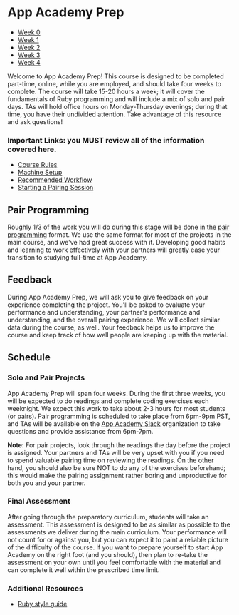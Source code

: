 # App Academy Prep

- [Week 0](./w0/)
- [Week 1](./w1/)
- [Week 2](./w2/)
- [Week 3](./w3/)
- [Week 4](./w4/)

Welcome to App Academy Prep! This course is designed to be completed
part-time, online, while you are employed, and should take four weeks to
complete. The course will take 15-20 hours a week; it will cover the
fundamentals of Ruby programming and will include a mix of solo and pair
days. TAs will hold office hours on Monday-Thursday evenings; during
that time, you have their undivided attention. Take advantage of this
resource and ask questions!

### Important Links: you MUST review all of the information covered here.

* [Course Rules][course-rules]
* [Machine Setup][machine-setup]
* [Recommended Workflow][workflow]
* [Starting a Pairing Session][pairing-setup]

[course-rules]: ./course-rules.md
[machine-setup]: ./environment-setup.md
[workflow]: ./workflow.md
[pairing-setup]: ./pairing-setup.md

## Pair Programming

Roughly 1/3 of the work you will do during this stage will be done in
the [pair programming][pair-programming] format. We use the same format
for most of the projects in the main course, and we've had great success
with it. Developing good habits and learning to work effectively with
your partners will greatly ease your transition to studying full-time
at App Academy.

[pair-programming]: ./pair-programming.md

## Feedback

During App Academy Prep, we will ask you to give feedback on your
experience completing the project. You'll be asked to evaluate your
performance and understanding, your partner's performance and
understanding, and the overall pairing experience. We will collect
similar data during the course, as well. Your feedback helps us to
improve the course and keep track of how well people are keeping up with
the material.

## Schedule

### Solo and Pair Projects

App Academy Prep will span four weeks. During the first three weeks, you
will be expected to do readings and complete coding exercises each
weeknight. We expect this work to take about 2-3 hours for most students
(or pairs). Pair programming is scheduled to take place from 6pm-9pm
PST, and TAs will be available on the [App Academy
Slack][app-academy-slack] organization to take questions and provide
assistance from 6pm-7pm.

**Note:** For pair projects, look through the readings the day before
the project is assigned. Your partners and TAs will be very upset with
you if you need to spend valuable pairing time on reviewing the
readings.  On the other hand, you should also be sure NOT to do any of
the exercises beforehand; this would make the pairing assignment rather
boring and unproductive for both you and your partner.

[app-academy-slack]: https://app-academy.slack.com/

### Final Assessment

After going through the preparatory curriculum, students will take an
assessment. This assessment is designed to be as similar as possible to
the assessments we deliver during the main curriculum. Your performance
will not count for or against you, but you can expect it to paint a
reliable picture of the difficulty of the course. If you want to prepare
yourself to start App Academy on the right foot (and you should), then
plan to re-take the assessment on your own until you feel comfortable
with the material and can complete it well within the prescribed time
limit.

### Additional Resources

* [Ruby style guide][ruby-styleguide]

[ruby-styleguide]: https://github.com/styleguide/ruby

